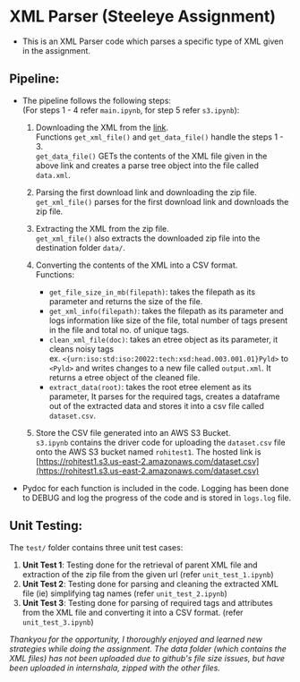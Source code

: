 # XML Parser (Steeleye Assignment)

- This is an XML Parser code which parses a specific type of XML given in the assignment.

## Pipeline:
- The pipeline follows the following steps:<br>
(For steps 1 - 4 refer `main.ipynb`, for step 5 refer `s3.ipynb`):
  1. Downloading the XML from the [link](https://registers.esma.europa.eu/solr/esma_registers_firds_files/select?q=*&fq=publication_date:%5B2021-01-17T00:00:00Z+TO+2021-01-19T23:59:59Z%5D&wt=xml&indent=true&start=0&rows=100). <br>
  Functions `get_xml_file()` and `get_data_file()` handle the steps 1 - 3. <br>
  `get_data_file()` GETs the contents of the XML file given in the above link and creates a parse tree object into the file called ` data.xml `.<br>
  2. Parsing the first download link and downloading the zip file. <br>
  `get_xml_file()` parses for the first download link and downloads the zip file.
  3. Extracting the XML from the zip file.<br>
  `get_xml_file()` also extracts the downloaded zip file into the destination folder `data/`.
  4. Converting the contents of the XML into a CSV format. <br>
    Functions:<br>
      - ` get_file_size_in_mb(filepath) `: takes the filepath as its parameter and returns the size of the file.
      - ` get_xml_info(filepath) `: takes the filepath as its parameter and logs information like size of the file, total number of tags present in the file and total no. of unique tags.
      - ` clean_xml_file(doc) `: takes an etree object as its parameter, it cleans noisy tags <br>
      ex. ` <{urn:iso:std:iso:20022:tech:xsd:head.003.001.01}Pyld> ` to ` <Pyld> ` and writes changes to a new file called ` output.xml `. It returns a etree object of the cleaned file.
      - ` extract_data(root) `: takes the root etree element as its parameter, It parses for the required tags, creates a dataframe out of the extracted data and stores it into a csv file called ` dataset.csv `.
  
  
  5. Store the CSV file generated into an AWS S3 Bucket. <br>
  ` s3.ipynb ` contains the driver code for uploading the ` dataset.csv ` file onto the AWS S3 bucket named ` rohitest1 `. The hosted link is [https://rohitest1.s3.us-east-2.amazonaws.com/dataset.csv](https://rohitest1.s3.us-east-2.amazonaws.com/dataset.csv)

- Pydoc for each function is included in the code. Logging has been done to DEBUG and log the progress of the code and is stored in ` logs.log ` file.

## Unit Testing:
The ` test/ ` folder contains three unit test cases: 
 1. **Unit Test 1**: Testing done for the retrieval of parent XML file and extraction of the zip file from the given url (refer ` unit_test_1.ipynb `)
 2. **Unit Test 2**: Testing done for parsing and cleaning the extracted XML file (ie) simplifying tag names (refer ` unit_test_2.ipynb `)
 3. **Unit Test 3**: Testing done for parsing of required tags and attributes from the XML file and converting it into a CSV format. (refer ` unit_test_3.ipynb `)



*Thankyou for the opportunity, I thoroughly enjoyed and learned new strategies while doing the assignment. The data folder (which contains the XML files) has not been uploaded due to github's file size issues, but have been uploaded in internshala, zipped with the other files.*
